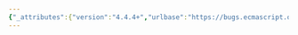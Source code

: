 ```yaml
---
{"_attributes":{"version":"4.4.4+","urlbase":"https://bugs.ecmascript.org/","maintainer":"dherman@mozilla.com"},"bug":{"bug_id":2507,"creation_ts":"2014-02-07 04:44:00 -0800","short_desc":"13.6.4.1 for-in/of early errors: Missing restriction to disallow \"let\" in ForDeclaration","delta_ts":"2014-04-06 11:30:38 -0700","product":"Draft for 6th Edition","component":"technical issue","version":"Rev 22: January 20, 2014 Draft","rep_platform":"All","op_sys":"All","bug_status":"RESOLVED","resolution":"FIXED","priority":"Normal","bug_severity":"normal","everconfirmed":true,"reporter":{"uid":"andrebargull","name":"André Bargull"},"assigned_to":{"uid":"allen","name":"Allen Wirfs-Brock"},"long_desc":[{"commentid":7201,"comment_count":0,"who":{"uid":"andrebargull","name":"André Bargull"},"bug_when":"2014-02-07 04:44:34 -0800","thetext":"13.6.4.1 Static Semantics: Early Errors.\n\nAdd an early error restriction to disallow \"let\" in the BoundNames of ForDeclaration, cf. 13.2.1.1 Static Semantics: Early Errors."},{"commentid":7256,"comment_count":1,"who":{"uid":"allen","name":"Allen Wirfs-Brock"},"bug_when":"2014-02-12 16:08:24 -0800","thetext":"fixed in rev23 editor's draft"},{"commentid":7569,"comment_count":2,"who":{"uid":"allen","name":"Allen Wirfs-Brock"},"bug_when":"2014-04-06 11:30:38 -0700","thetext":"fixed in rev23 draft"}]}}
---
```

